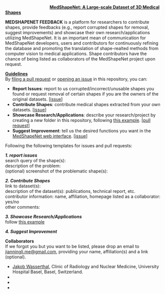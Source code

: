 &emsp;  &emsp; &emsp;  &emsp;  &emsp; &emsp; &emsp; &emsp;  **[MedShapeNet: A Large-scale Dataset of 3D Medical Shapes](https://medshapenet-ikim.streamlit.app/)** 

**MEDSHAPENET FEEDBACK** is a platform for researchers to contribute shapes, provide feedbacks (e.g., report corrupted shapes for removal, suggest improvements) and showcase their own research/applications utilizing MedShapeNet. It is an important mean of communication for MedShapeNet developers, users and contributors for continuously refining the database and promoting the translation of shape-realted methods from computer vision to medical applications. Shape contributors have the chance of being listed as collaborators of the MedShapeNet project upon request. 


**<u>Guidelines</u>**  <br>
By [filing a pull request](https://github.com/Jianningli/medshapenet-feedback/pulls) or [opening an issue](https://github.com/Jianningli/medshapenet-feedback/issues) in this repository, you can:


* **Report Issues**: report to us corrupted/incorrect/unusable shapes you found or request removal of certain shapes if you are the owners of the original datasets. [[issue](https://github.com/Jianningli/medshapenet-feedback/issues)]  <br>
*  **Contribute Shapes**: contribute medical shapes extracted from your own datasets. [[issue](https://github.com/Jianningli/medshapenet-feedback/issues)] <br>
* **Showcase Research/Applications**: describe your research/project by creating a new folder in this repository, following [this example](https://github.com/Jianningli/medshapenet-feedback/tree/main/example-research-featuring-medshapenet). [[pull request](https://github.com/Jianningli/medshapenet-feedback/pulls)] <br>
* **Suggest Improvement**: tell us the desired functions you want in the [MedShapeNet web interface](https://medshapenet-ikim.streamlit.app/). [[issue](https://github.com/Jianningli/medshapenet-feedback/issues)] <br>

Following the following templates for issues and pull requests: <br>

***1. report issues***<br>
search query of the shape(s):<br>
description of the problem:<br>
(optional) screenshot of the problematic shape(s):  <br>

***2. Contribute Shapes***<br>
link to dataset(s): <br>
description of the dataset(s): publications, technical report, etc. <br>
contributor information: name, affiliation, homepage
listed as a collaborator:  yes/no  <br>
other comments: <br>

***3. Showcase Research/Applications***  <br>
follow [this example](https://github.com/Jianningli/medshapenet-feedback/tree/main/example-research-featuring-medshapenet)  <br>

***4. Suggest Improvement*** <br>




**Collaborators**<br>
If we forgot you  but you want to be listed, please drop an email to jianningli.me@gmail.com, providing your name, affiliation(s) and a link (optional).

* [Jakob Wasserthal](https://github.com/wasserth/TotalSegmentator),  Clinic of Radiology and Nuclear Medicine, University Hospital Basel, Basel, Switzerland. <br>
* 
*
*
